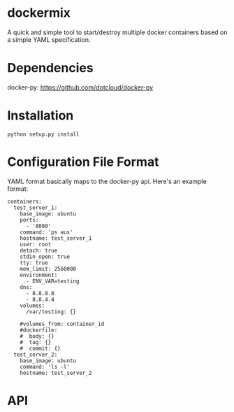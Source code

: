 dockermix
============

A quick and simple tool to start/destroy multiple docker containers based on a simple YAML specification.

Dependencies
=============

docker-py: https://github.com/dotcloud/docker-py

Installation
============

    python setup.py install

Configuration File Format
=========================

YAML format basically maps to the docker-py api. Here's an example format:

    containers:
      test_server_1: 
        base_image: ubuntu
        ports: 
          - '8080' 
        command: 'ps aux' 
        hostname: test_server_1 
        user: root
        detach: true
        stdin_open: true
        tty: true
        mem_limit: 2560000
        environment: 
          - ENV_VAR=testing
        dns: 
          - 8.8.8.8
          - 8.8.4.4
        volumes: 
          /var/testing: {}
              
        #volumes_from: container_id
        #dockerfile:
        #  body: {}
        #  tag: {}
        #  commit: {}
      test_server_2: 
        base_image: ubuntu
        command: 'ls -l'
        hostname: test_server_2

API
===